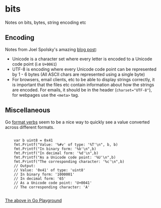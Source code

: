 # bits
Notes on bits, bytes, string encoding etc

## Encoding

Notes from Joel Spolsky's amazing [blog post](https://www.joelonsoftware.com/2003/10/08/the-absolute-minimum-every-software-developer-absolutely-positively-must-know-about-unicode-and-character-sets-no-excuses/):

- Unicode is a character set where every letter is encoded to a Unicode code point (i.e `U+0061`)
- UTF-8 is encoding where every Unicode code point can be represented by 1 - 6 bytes (All ASCII chars are represented using a single byte)
- For browsers, email clients, etc to be able to display strings correctly, it is important that the files etc contain information about how the strings are encoded. For emails, it should be in the header (`charset="UTF-8"`), for webpages use the `<meta>` tag.

## Miscellaneous

Go [format verbs](https://golang.org/pkg/fmt/) seem to be a nice way to quickly see a value converted across different formats.

```

    var b uint8 = 0x41
    fmt.Printf("Value: '%#v' of type: '%T'\n", b, b)
    fmt.Printf("In binary form: '%b'\n",b)
    fmt.Printf("In decimal form: '%d'\n",b)
    fmt.Printf("As a Unicode code point: '%U'\n",b)
    fmt.Printf("The corresponding character: '%c'\n",b)
    // Output:
    // Value: '0x41' of type: 'uint8'
    // In binary form: '1000001'
    // In decimal form: '65'
    // As a Unicode code point: 'U+0041'
    // The corresponding character: 'A'
    
```
[The above in Go Playground](https://play.golang.org/p/JJu8hpFc7YV)
